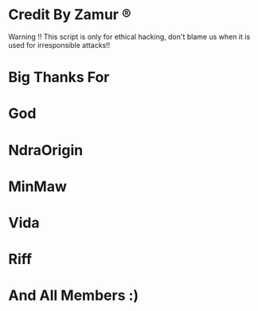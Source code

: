 # Credit By Zamur ®

Warning !!
This script is only for ethical hacking, don't blame us when it is used for irresponsible attacks!!

# Big Thanks For
# God
# NdraOrigin
# MinMaw
# Vida
# Riff
# And All Members :)
